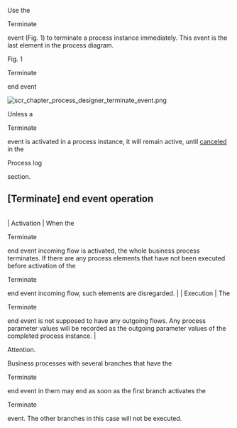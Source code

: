 


 Use the
 
 Terminate
 
 event (Fig. 1) to terminate a process instance immediately. This event is the last element in the process diagram.
 





 Fig. 1
 
 Terminate
 
 end event
 




![scr_chapter_process_designer_terminate_event.png](https://academy.creatio.com/docs/sites/en/files/documentation/user/en/bpms/BPMonlineHelp/chapter_process_designer/scr_chapter_process_designer_terminate_event.png)



 Unless a
 
 Terminate
 
 event is activated in a process instance, it will remain active, until
 [canceled](https://academy.creatio.com/documents?id=7106) 
 in the
 
 Process log
 
 section.
 



 [Terminate] end event operation
---------------------------------





|  |  |
| --- | --- |
| 
 Activation
  | 
 When the
 
 Terminate
 
 end event incoming flow is activated, the whole business process terminates. If there are any process elements that have not been executed before activation of the
 
 Terminate
 
 end event incoming flow, such elements are disregarded.
  |
| 
 Execution
  | 
 The
 
 Terminate
 
 end event is not supposed to have any outgoing flows. Any process parameter values will be recorded as the outgoing parameter values of the completed process instance.
  |






 Attention.
 
 Business processes with several branches that have the
 
 Terminate
 
 end event in them may end as soon as the first branch activates the
 
 Terminate
 
 event. The other branches in this case will not be executed.
 









